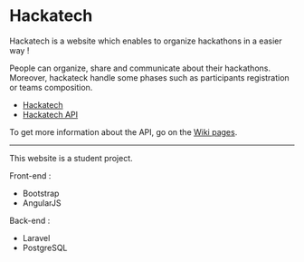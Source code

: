 # Hackatech

Hackatech is a website which enables to organize hackathons in a easier way !

People can organize, share and communicate about their hackathons. Moreover, hackateck handle some phases such as participants registration or teams composition.

* [Hackatech](http://hackatech.alexis-andrieu.fr)
* [Hackatech API](http://api.hackatech.alexis-andrieu.fr)
 
To get more information about the API, go on the [Wiki pages](https://github.com/Porquepix/Hackatech/wiki).

___

This website is a student project.

Front-end : 
* Bootstrap
* AngularJS

Back-end :
* Laravel
* PostgreSQL
